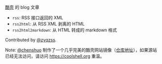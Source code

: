 [酷壳](https://coolshell.cn) 的 blog 文章

- `rss`: RSS 接口返回的 XML
- `rss2html`: 从 RSS XML 剥离的 HTML
- `rss2html2markdown`: 从 HTML 转成的 markdown 格式

Contributed by [@zyqzss](https://github.com/zyqzss).

Note: [@chenshuo](https://github.com/chenshuo) 制作了一个几乎完美的酷壳网站镜像（[仓库地址](https://github.com/chenshuo/coolshell)），如果源站已经无法访问，请访问 https://coolshell.org 重温。
